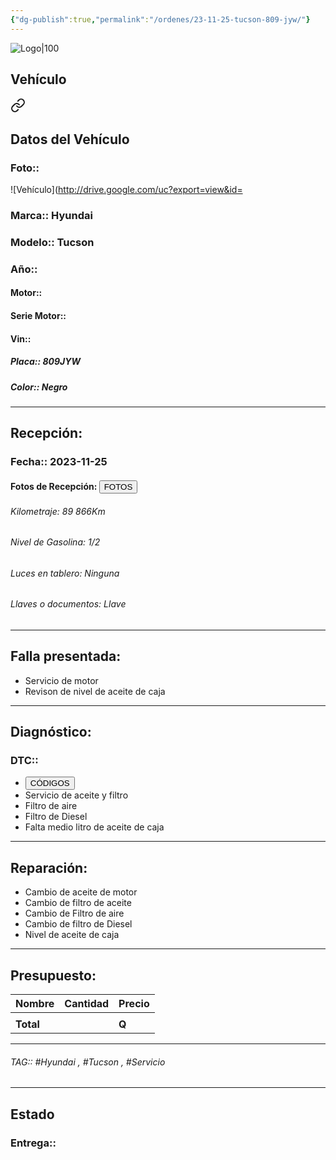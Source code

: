 ```yaml
---
{"dg-publish":true,"permalink":"/ordenes/23-11-25-tucson-809-jyw/"}
---
```


![Logo|100](http://drive.google.com/uc?export=view&id=137fl3TIZ0-PU8b-Pt0bsjclwHub_u78G)

## Vehículo

<div class="transclusion internal-embed is-loaded"><a class="markdown-embed-link" href="/vehiculos/hyundai/tucson-809-jyw/#datos-del-vehiculo" aria-label="Open link"><svg xmlns="http://www.w3.org/2000/svg" width="24" height="24" viewBox="0 0 24 24" fill="none" stroke="currentColor" stroke-width="2" stroke-linecap="round" stroke-linejoin="round" class="svg-icon lucide-link"><path d="M10 13a5 5 0 0 0 7.54.54l3-3a5 5 0 0 0-7.07-7.07l-1.72 1.71"></path><path d="M14 11a5 5 0 0 0-7.54-.54l-3 3a5 5 0 0 0 7.07 7.07l1.71-1.71"></path></svg></a><div class="markdown-embed">



## Datos del Vehículo 
### Foto:: 
![Vehículo](http://drive.google.com/uc?export=view&id=

### Marca:: Hyundai 
### Modelo:: Tucson 
### Año:: 
#### Motor:: 
#### Serie Motor:: 
#### Vin:: 
##### Placa:: 809JYW
##### Color:: Negro
---


</div></div>


## Recepción:
### Fecha:: 2023-11-25
#### Fotos de Recepción: <a href="http"><button class="btn success">FOTOS</button></a>

###### Kilometraje: 89 866Km
###### Nivel de Gasolina: 1/2
###### Luces en tablero: Ninguna
###### Llaves o documentos: Llave

---

## Falla presentada:
- Servicio de motor 
- Revison de nivel de aceite de caja 


---

## Diagnóstico:
### DTC:: 

- <a href="http"><button class="btn success">CÓDIGOS</button></a>
- Servicio de aceite y filtro 
- Filtro de aire 
- Filtro de Diesel 
- Falta medio litro de aceite de caja 

---
## Reparación:
- Cambio de aceite de motor 
- Cambio de filtro de aceite 
- Cambio de Filtro de aire 
- Cambio de filtro de Diesel
- Nivel de aceite de caja 


---

## Presupuesto:

| Nombre | Cantidad | Precio |
| ------ | -------- | ------ |
|        |          |        |
| **Total**       |        |    **Q**    |

---

###### TAG:: #Hyundai , #Tucson , #Servicio 

---

## Estado

### Entrega:: 